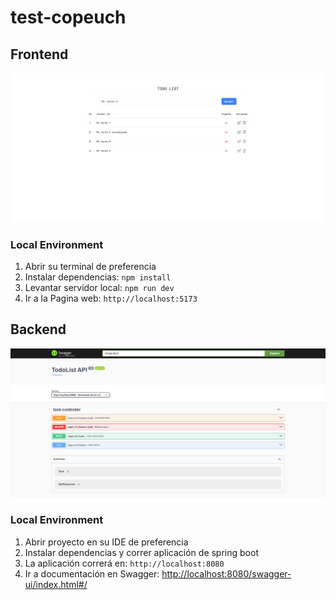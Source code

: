 # test-copeuch

## Frontend
![Examen Modulo "JavaScript para la Web" - Desafio Latam](frontend/screenshot_frontend.png)

### Local Environment
1. Abrir su terminal de preferencia
3. Instalar dependencias: `npm install`
4. Levantar servidor local: `npm run dev`
5. Ir a la Pagina web: `http://localhost:5173`

## Backend
![Examen Modulo "JavaScript para la Web" - Desafio Latam](backend/screenshot_backend.png)

### Local Environment
1. Abrir proyecto en su IDE de preferencia
3. Instalar dependencias y correr aplicación de spring boot
4. La aplicación correrá en: `http://localhost:8080`
5. Ir a documentación en Swagger: [http://localhost:8080/swagger-ui/index.html#/](http://localhost:8080/swagger-ui/index.html#/)
